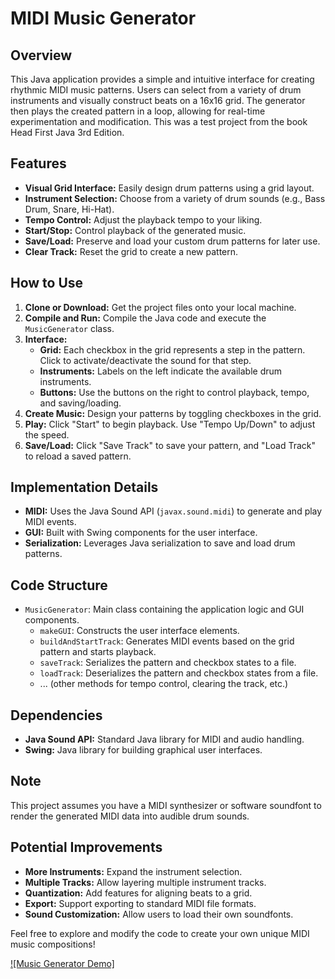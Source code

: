 # MIDI Music Generator

## Overview

This Java application provides a simple and intuitive interface for creating rhythmic MIDI music patterns. Users can select from a variety of drum instruments and visually construct beats on a 16x16 grid. The generator then plays the created pattern in a loop, allowing for real-time experimentation and modification. This was a test project from the book Head First Java 3rd Edition.

## Features

* **Visual Grid Interface:** Easily design drum patterns using a grid layout.
* **Instrument Selection:** Choose from a variety of drum sounds (e.g., Bass Drum, Snare, Hi-Hat).
* **Tempo Control:** Adjust the playback tempo to your liking.
* **Start/Stop:** Control playback of the generated music.
* **Save/Load:** Preserve and load your custom drum patterns for later use.
* **Clear Track:** Reset the grid to create a new pattern.

## How to Use

1. **Clone or Download:** Get the project files onto your local machine.
2. **Compile and Run:** Compile the Java code and execute the `MusicGenerator` class.
3. **Interface:**
    * **Grid:** Each checkbox in the grid represents a step in the pattern. Click to activate/deactivate the sound for that step.
    * **Instruments:** Labels on the left indicate the available drum instruments.
    * **Buttons:** Use the buttons on the right to control playback, tempo, and saving/loading.
4. **Create Music:** Design your patterns by toggling checkboxes in the grid.
5. **Play:** Click "Start" to begin playback. Use "Tempo Up/Down" to adjust the speed.
6. **Save/Load:** Click "Save Track" to save your pattern, and "Load Track" to reload a saved pattern.

## Implementation Details

* **MIDI:** Uses the Java Sound API (`javax.sound.midi`) to generate and play MIDI events.
* **GUI:** Built with Swing components for the user interface.
* **Serialization:**  Leverages Java serialization to save and load drum patterns.

## Code Structure

* `MusicGenerator`: Main class containing the application logic and GUI components.
    * `makeGUI`:  Constructs the user interface elements.
    * `buildAndStartTrack`: Generates MIDI events based on the grid pattern and starts playback.
    * `saveTrack`: Serializes the pattern and checkbox states to a file.
    * `loadTrack`: Deserializes the pattern and checkbox states from a file.
    * ... (other methods for tempo control, clearing the track, etc.)

## Dependencies

* **Java Sound API:** Standard Java library for MIDI and audio handling.
* **Swing:** Java library for building graphical user interfaces.

## Note

This project assumes you have a MIDI synthesizer or software soundfont to render the generated MIDI data into audible drum sounds.

## Potential Improvements

* **More Instruments:** Expand the instrument selection.
* **Multiple Tracks:** Allow layering multiple instrument tracks.
* **Quantization:** Add features for aligning beats to a grid.
* **Export:** Support exporting to standard MIDI file formats.
* **Sound Customization:** Allow users to load their own soundfonts.

Feel free to explore and modify the code to create your own unique MIDI music compositions!


[![Music Generator Demo]](https://github.com/loftyyyy/MIDI-Machine/assets/78846865/bafeb49f-80de-479f-9c1b-601e8780413f)




